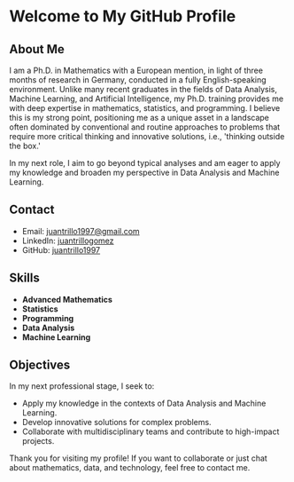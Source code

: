 # Welcome to My GitHub Profile

## About Me

I am a Ph.D. in Mathematics with a European mention, in light of three months of research in Germany, conducted in a fully English-speaking environment. Unlike many recent graduates in the fields of Data Analysis, Machine Learning, and Artificial Intelligence, my Ph.D. training provides me with deep expertise in mathematics, statistics, and programming. I believe this is my strong point, positioning me as a unique asset in a landscape often dominated by conventional and routine approaches to problems that require more critical thinking and innovative solutions, i.e., 'thinking outside the box.'

In my next role, I aim to go beyond typical analyses and am eager to apply my knowledge and broaden my perspective in Data Analysis and Machine Learning.

## Contact

- Email: [juantrillo1997@gmail.com](mailto:juantrillo1997@gmail.com)
- LinkedIn: [juantrillogomez](https://www.linkedin.com/in/juantrillogomez/)
- GitHub: [juantrillo1997](https://github.com/juantrillo1997)

<!-- Este comentario no se mostrará en el renderizado final ## Featured Projects

- **[Project 1](https://github.com/YourUsername/Project1)**: Brief description of Project 1.
- **[Project 2](https://github.com/YourUsername/Project2)**: Brief description of Project 2.
- **[Project 3](https://github.com/YourUsername/Project3)**: Brief description of Project 3.-->

## Skills

- **Advanced Mathematics**
- **Statistics**
- **Programming**
- **Data Analysis**
- **Machine Learning**

## Objectives

In my next professional stage, I seek to:

- Apply my knowledge in the contexts of Data Analysis and Machine Learning.
- Develop innovative solutions for complex problems.
- Collaborate with multidisciplinary teams and contribute to high-impact projects.

Thank you for visiting my profile! If you want to collaborate or just chat about mathematics, data, and technology, feel free to contact me.
